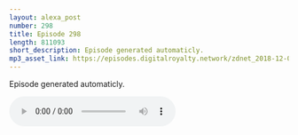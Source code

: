 ```yaml
---
layout: alexa_post
number: 298
title: Episode 298
length: 811093
short_description: Episode generated automaticly.
mp3_asset_link: https://episodes.digitalroyalty.network/zdnet_2018-12-09_01-00-04.mp3
---
```


Episode generated automaticly.

<audio controls>
    <source src="{{ page.mp3_asset_link }}" type="audio/mpeg">
</audio>